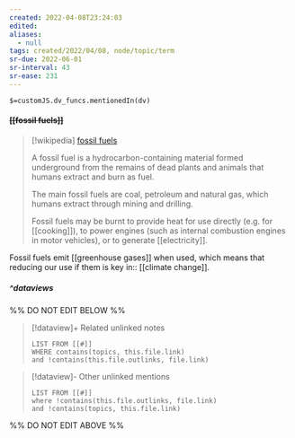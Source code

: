 ```yaml
---
created: 2022-04-08T23:24:03 
edited: 
aliases:
  - null
tags: created/2022/04/08, node/topic/term
sr-due: 2022-06-01
sr-interval: 43
sr-ease: 231
---
```

`$=customJS.dv_funcs.mentionedIn(dv)`

#### <s class="topic-title">[[fossil fuels]]</s>

> [!wikipedia] [fossil fuels](https://en.wikipedia.org/wiki/Fossil%20fuel)
> 
> A fossil fuel is a hydrocarbon-containing material formed underground from the remains of dead plants and animals that humans extract and burn as fuel. 
> 
> The main fossil fuels are coal, petroleum and natural gas, which humans extract through mining and drilling. 
> 
> Fossil fuels may be burnt to provide heat for use directly (e.g. for [[cooking]]), to power engines (such as internal combustion engines in motor vehicles), or to generate [[electricity]].
>

Fossil fuels emit [[greenhouse gases]] when used, which means that reducing our use if them is key 
in:: [[climate change]].

##### ^dataviews

%% DO NOT EDIT BELOW %%
> [!dataview]+ Related unlinked notes
> ```dataview
> LIST FROM [[#]]
> WHERE contains(topics, this.file.link)
> and !contains(this.file.outlinks, file.link)
> ```
 
> [!dataview]- Other unlinked mentions
> ```dataview
> LIST FROM [[#]]
> where !contains(this.file.outlinks, file.link)
> and !contains(topics, this.file.link)
> ```

%% DO NOT EDIT ABOVE %%
